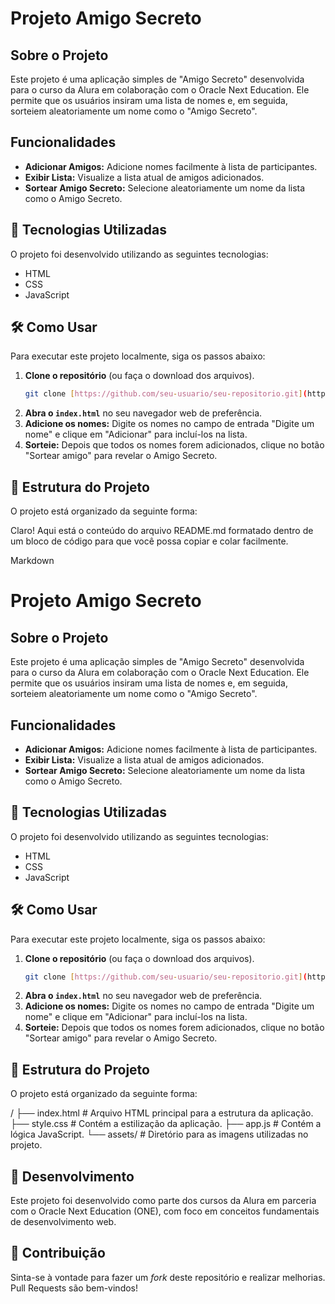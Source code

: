 # Projeto Amigo Secreto

## Sobre o Projeto

Este projeto é uma aplicação simples de "Amigo Secreto" desenvolvida para o curso da Alura em colaboração com o Oracle Next Education. Ele permite que os usuários insiram uma lista de nomes e, em seguida, sorteiem aleatoriamente um nome como o "Amigo Secreto".

## Funcionalidades

-   **Adicionar Amigos:** Adicione nomes facilmente à lista de participantes.
-   **Exibir Lista:** Visualize a lista atual de amigos adicionados.
-   **Sortear Amigo Secreto:** Selecione aleatoriamente um nome da lista como o Amigo Secreto.

## 🚀 Tecnologias Utilizadas

O projeto foi desenvolvido utilizando as seguintes tecnologias:

-   HTML
-   CSS
-   JavaScript

## 🛠️ Como Usar

Para executar este projeto localmente, siga os passos abaixo:

1.  **Clone o repositório** (ou faça o download dos arquivos).
    ```bash
    git clone [https://github.com/seu-usuario/seu-repositorio.git](https://github.com/seu-usuario/seu-repositorio.git)
    ```
2.  **Abra o `index.html`** no seu navegador web de preferência.
3.  **Adicione os nomes:** Digite os nomes no campo de entrada "Digite um nome" e clique em "Adicionar" para incluí-los na lista.
4.  **Sorteie:** Depois que todos os nomes forem adicionados, clique no botão "Sortear amigo" para revelar o Amigo Secreto.

## 📂 Estrutura do Projeto

O projeto está organizado da seguinte forma:

Claro! Aqui está o conteúdo do arquivo README.md formatado dentro de um bloco de código para que você possa copiar e colar facilmente.

Markdown

# Projeto Amigo Secreto

## Sobre o Projeto

Este projeto é uma aplicação simples de "Amigo Secreto" desenvolvida para o curso da Alura em colaboração com o Oracle Next Education. Ele permite que os usuários insiram uma lista de nomes e, em seguida, sorteiem aleatoriamente um nome como o "Amigo Secreto".

## Funcionalidades

-   **Adicionar Amigos:** Adicione nomes facilmente à lista de participantes.
-   **Exibir Lista:** Visualize a lista atual de amigos adicionados.
-   **Sortear Amigo Secreto:** Selecione aleatoriamente um nome da lista como o Amigo Secreto.

## 🚀 Tecnologias Utilizadas

O projeto foi desenvolvido utilizando as seguintes tecnologias:

-   HTML
-   CSS
-   JavaScript

## 🛠️ Como Usar

Para executar este projeto localmente, siga os passos abaixo:

1.  **Clone o repositório** (ou faça o download dos arquivos).
    ```bash
    git clone [https://github.com/seu-usuario/seu-repositorio.git](https://github.com/seu-usuario/seu-repositorio.git)
    ```
2.  **Abra o `index.html`** no seu navegador web de preferência.
3.  **Adicione os nomes:** Digite os nomes no campo de entrada "Digite um nome" e clique em "Adicionar" para incluí-los na lista.
4.  **Sorteie:** Depois que todos os nomes forem adicionados, clique no botão "Sortear amigo" para revelar o Amigo Secreto.

## 📂 Estrutura do Projeto

O projeto está organizado da seguinte forma:

/
├── index.html        # Arquivo HTML principal para a estrutura da aplicação.
├── style.css         # Contém a estilização da aplicação.
├── app.js            # Contém a lógica JavaScript.
└── assets/           # Diretório para as imagens utilizadas no projeto.

## 🌱 Desenvolvimento

Este projeto foi desenvolvido como parte dos cursos da Alura em parceria com o Oracle Next Education (ONE), com foco em conceitos fundamentais de desenvolvimento web.

## 🤝 Contribuição

Sinta-se à vontade para fazer um *fork* deste repositório e realizar melhorias. Pull Requests são bem-vindos!

